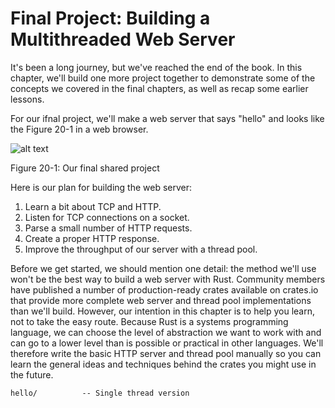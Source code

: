 # Final Project: Building a Multithreaded Web Server

It's been a long journey, but we've reached the end of the book. In this chapter, we'll build one more
project together to demonstrate some of the concepts we covered in the final chapters, as well as
recap some earlier lessons.

For our ifnal project, we'll make a web server that says "hello" and looks like the Figure 20-1 in a
web browser.

![alt text](https://rust-book.cs.brown.edu/img/trpl20-01.png)

Figure 20-1: Our final shared project


Here is our plan for building the web server:

1. Learn a bit about TCP and HTTP.
2. Listen for TCP connections on a socket.
3. Parse a small number of HTTP requests.
4. Create a proper HTTP response.
5. Improve the throughput of our server with a thread pool.

Before we get started, we should mention one detail: the method we'll use won't be the best way to
build a web server with Rust. Community members have published a number of production-ready
crates available on crates.io that provide more complete web server and thread pool
implementations than we'll build. However, our intention in this chapter is to help you learn, not to
take the easy route. Because Rust is a systems programming language, we can choose the level of
abstraction we want to work with and can go to a lower level than is possible or practical in other
languages. We'll therefore write the basic HTTP server and thread pool manually so you can learn
the general ideas and techniques behind the crates you might use in the future.


```
hello/          -- Single thread version
```

